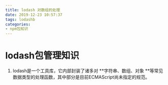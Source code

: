```yaml
---
title: lodash 对数组的处理
date: 2019-12-23 10:57:37
tags: lodashb
categories: 
- npm包知识
---
```


# lodash包管理知识
1. lodash是一个工具库，它内部封装了诸多对 **字符串、数组、对象 **等常见数据类型的处理函数，其中部分是目前ECMAScript尚未指定的规范。

